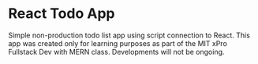 # React Todo App

Simple non-production todo list app using script connection to React.  This app was created only for learning purposes as part of the MIT xPro Fullstack Dev with MERN class.  Developments will not be ongoing.